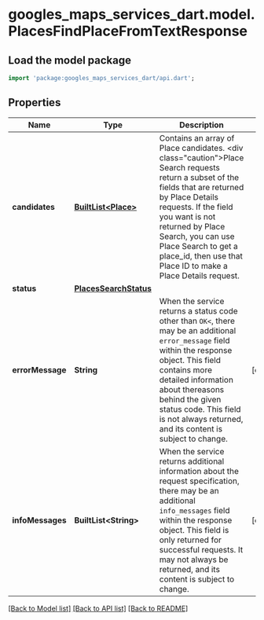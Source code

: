 # googles_maps_services_dart.model.PlacesFindPlaceFromTextResponse

## Load the model package
```dart
import 'package:googles_maps_services_dart/api.dart';
```

## Properties
Name | Type | Description | Notes
------------ | ------------- | ------------- | -------------
**candidates** | [**BuiltList&lt;Place&gt;**](Place.md) | Contains an array of Place candidates. <div class=\"caution\">Place Search requests return a subset of the fields that are returned by Place Details requests. If the field you want is not returned by Place Search, you can use Place Search to get a place_id, then use that Place ID to make a Place Details request.</div>  | 
**status** | [**PlacesSearchStatus**](PlacesSearchStatus.md) |  | 
**errorMessage** | **String** | When the service returns a status code other than `OK<`, there may be an additional `error_message` field within the response object. This field contains more detailed information about thereasons behind the given status code. This field is not always returned, and its content is subject to change.  | [optional] 
**infoMessages** | **BuiltList&lt;String&gt;** | When the service returns additional information about the request specification, there may be an additional `info_messages` field within the response object. This field is only returned for successful requests. It may not always be returned, and its content is subject to change.  | [optional] 

[[Back to Model list]](../README.md#documentation-for-models) [[Back to API list]](../README.md#documentation-for-api-endpoints) [[Back to README]](../README.md)


